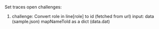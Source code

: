 Set traces open challenges:
1. challenge:
	Convert role in line[role] to id (fetched from url)
	input: data (sample.json) mapNameToId as a dict (data.dat)
